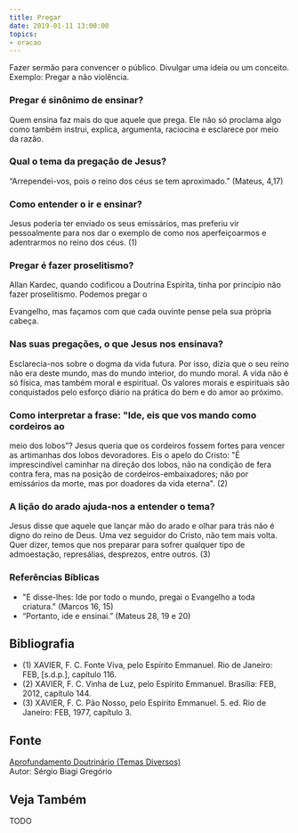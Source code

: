 ```yaml
---
title: Pregar
date: 2019-01-11 13:00:00
topics: 
- oracao
---
```


Fazer sermão para convencer o público. Divulgar uma ideia ou um
conceito. Exemplo: Pregar a não violência.

### Pregar é sinônimo de ensinar?
Quem ensina faz mais do que aquele que prega. Ele não só proclama algo
como também instrui, explica, argumenta, raciocina e esclarece por meio
da razão.

### Qual o tema da pregação de Jesus?
“Arrependei-vos, pois o reino dos céus se tem aproximado.” (Mateus,
4,17)

### Como entender o ir e ensinar?
Jesus poderia ter enviado os seus emissários, mas preferiu vir
pessoalmente para nos dar o exemplo de como nos aperfeiçoarmos e
adentrarmos no reino dos céus. (1)

### Pregar é fazer proselitismo?
Allan Kardec, quando codificou a Doutrina Espírita, tinha por princípio
não fazer proselitismo. Podemos pregar o

Evangelho, mas façamos com que cada ouvinte pense pela sua própria
cabeça.

### Nas suas pregações, o que Jesus nos ensinava?
Esclarecia-nos sobre o dogma da vida futura. Por isso, dizia que o seu
reino não era deste mundo, mas do mundo interior, do mundo moral. A vida
não é só física, mas também moral e espiritual. Os valores morais e
espirituais são conquistados pelo esforço diário na prática do bem e do
amor ao próximo.

### Como interpretar a frase: "Ide, eis que vos mando como cordeiros ao
meio dos lobos”?
Jesus queria que os cordeiros fossem fortes para vencer as artimanhas
dos lobos devoradores. Eis o apelo do Cristo: "É imprescindível caminhar
na direção dos lobos, não na condição de fera contra fera, mas na
posição de cordeiros-embaixadores; não por emissários da morte, mas por
doadores da vida eterna". (2)

### A lição do arado ajuda-nos a entender o tema?
Jesus disse que aquele que lançar mão do arado e olhar para trás não é
digno do reino de Deus. Uma vez seguidor do Cristo, não tem mais volta.
Quer dizer, temos que nos preparar para sofrer qualquer tipo de
admoestação, represálias, desprezos, entre outros. (3)

### Referências Bíblicas
* "E disse-lhes: Ide por todo o mundo, pregai o Evangelho a toda
criatura." (Marcos 16, 15)
* “Portanto, ide e ensinai.” (Mateus 28, 19 e 20)

## Bibliografia
* (1) XAVIER, F. C. Fonte Viva, pelo Espírito Emmanuel. Rio de Janeiro: FEB, \[s.d.p.\], capítulo 116.
* (2) XAVIER, F. C. Vinha de Luz, pelo Espírito Emmanuel. Brasília: FEB, 2012, capítulo 144.
* (3) XAVIER, F. C. Pão Nosso, pelo Espírito Emmanuel. 5. ed. Rio de Janeiro: FEB, 1977, capítulo 3.

## Fonte
[Aprofundamento Doutrinário (Temas Diversos)](https://sites.google.com/view/aprofundamentodoutrinario/ir-e-pregar)  
Autor: Sérgio Biagi Gregório

## Veja Também
TODO


